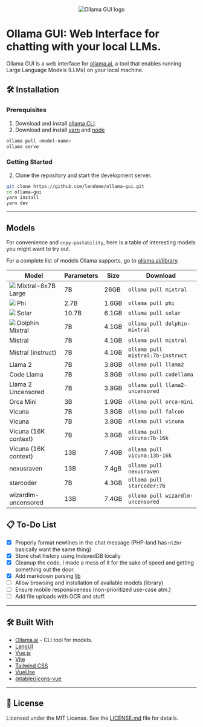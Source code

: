 <p align="center">
  <img src=".github/header.png" alt="Ollama GUI logo">
</p>

# Ollama GUI: Web Interface for chatting with your local LLMs.

Ollama GUI is a web interface for [ollama.ai](https://ollama.ai/download), a tool that enables running Large
Language Models (LLMs) on your local machine.

## 🛠 Installation

### Prerequisites

1. Download and install [ollama CLI](https://ollama.ai/download).
2. Download and install [yarn](https://classic.yarnpkg.com/lang/en/docs/install/#mac-stable)
   and [node](https://nodejs.org/en/download)

```bash
ollama pull <model-name>
ollama serve
```

### Getting Started

2. Clone the repository and start the development server.

```bash
git clone https://github.com/lendome/ollama-gui.git
cd ollama-gui
yarn install
yarn dev
```


---

## Models

For convenience and `copy-pastability`, here is a table of interesting models you might want to try out.

For a complete list of models Ollama supports, go
to [ollama.ai/library](https://ollama.ai/library 'ollama model library').

| Model                                                                                                                           | Parameters | Size  | Download                          |
|---------------------------------------------------------------------------------------------------------------------------------|------------|-------|-----------------------------------|
| <a href="https://ollama.ai/library/mixtral"><img src="https://img.shields.io/badge/New-black.svg"/></a> Mixtral-8x7B Large      | 7B         | 26GB  | `ollama pull mixtral`             |
| <a href="https://ollama.ai/library/phi"><img src="https://img.shields.io/badge/New-black.svg"/></a> Phi                         | 2.7B       | 1.6GB | `ollama pull phi`                 |
| <a href="https://ollama.ai/library/solar"><img src="https://img.shields.io/badge/New-black.svg"/></a> Solar                     | 10.7B      | 6.1GB | `ollama pull solar`               |
| <a href="https://ollama.ai/library/dolphin-mixtral"><img src="https://img.shields.io/badge/New-black.svg"/></a> Dolphin Mixtral | 7B         | 4.1GB | `ollama pull dolphin-mixtral`     |
| Mistral                                                                                                                         | 7B         | 4.1GB | `ollama pull mistral`             |
| Mistral (instruct)                                                                                                              | 7B         | 4.1GB | `ollama pull mistral:7b-instruct` |
| Llama 2                                                                                                                         | 7B         | 3.8GB | `ollama pull llama2`              |
| Code Llama                                                                                                                      | 7B         | 3.8GB | `ollama pull codellama`           |
| Llama 2 Uncensored                                                                                                              | 7B         | 3.8GB | `ollama pull llama2-uncensored`   |
| Orca Mini                                                                                                                       | 3B         | 1.9GB | `ollama pull orca-mini`           |
| Vicuna                                                                                                                          | 7B         | 3.8GB | `ollama pull falcon`              |
| Vicuna                                                                                                                          | 7B         | 3.8GB | `ollama pull vicuna`              |
| Vicuna (16K context)                                                                                                            | 7B         | 3.8GB | `ollama pull vicuna:7b-16k`       |
| Vicuna (16K context)                                                                                                            | 13B        | 7.4GB | `ollama pull vicuna:13b-16k`      |
| nexusraven                                                                                                                      | 13B        | 7.4gB | `ollama pull nexusraven`          |
| starcoder                                                                                                                       | 7B         | 4.3GB | `ollama pull starcoder:7b`        |
| wizardlm-uncensored                                                                                                             | 13B        | 7.4GB | `ollama pull wizardlm-uncensored` |

## 📋 To-Do List

- [x] Properly format newlines in the chat message (PHP-land has `nl2br` basically want the same thing)
- [x] Store chat history using IndexedDB locally
- [x] Cleanup the code, I made a mess of it for the sake of speed and getting something out the door.
- [x] Add markdown parsing [lib](https://dev.to/matijanovosel/rendering-markdown-in-vue-3-3maj)
- [ ] Allow browsing and installation of available models (library)
- [ ] Ensure mobile responsiveness (non-prioritized use-case atm.)
- [ ] Add file uploads with OCR and stuff.

---

## 🛠 Built With

- [Ollama.ai](https://ollama.ai/) - CLI tool for models.
- [LangUI](https://www.langui.dev/)
- [Vue.js](https://vuejs.org/)
- [Vite](https://vitejs.dev/)
- [Tailwind CSS](https://tailwindcss.com/)
- [VueUse](https://vueuse.org/)
- [@tabler/icons-vue](https://github.com/tabler/icons-vue)

---

## 📝 License

Licensed under the MIT License. See the [LICENSE.md](LICENSE.md) file for details.
